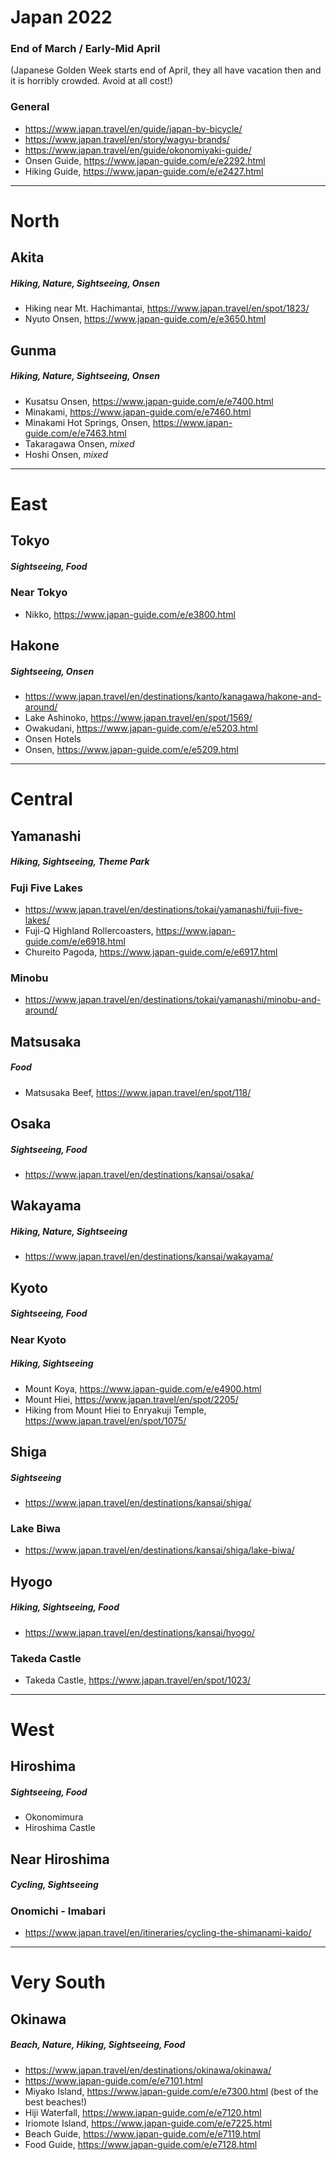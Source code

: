 # Japan 2022

### End of March / Early-Mid April
(Japanese Golden Week starts end of April, they all have vacation then and it is horribly crowded. Avoid at all cost!)

### General
- https://www.japan.travel/en/guide/japan-by-bicycle/
- https://www.japan.travel/en/story/wagyu-brands/
- https://www.japan.travel/en/guide/okonomiyaki-guide/
- Onsen Guide, https://www.japan-guide.com/e/e2292.html
- Hiking Guide, https://www.japan-guide.com/e/e2427.html

-----
# North

## Akita
##### Hiking, Nature, Sightseeing, Onsen
- Hiking near Mt. Hachimantai, https://www.japan.travel/en/spot/1823/
- Nyuto Onsen, https://www.japan-guide.com/e/e3650.html

## Gunma
##### Hiking, Nature, Sightseeing, Onsen
- Kusatsu Onsen, https://www.japan-guide.com/e/e7400.html
- Minakami, https://www.japan-guide.com/e/e7460.html
- Minakami Hot Springs, Onsen, https://www.japan-guide.com/e/e7463.html
- Takaragawa Onsen, _mixed_
- Hoshi Onsen, _mixed_

-----
# East

## Tokyo
##### Sightseeing, Food
### Near Tokyo
- Nikko, https://www.japan-guide.com/e/e3800.html

## Hakone
##### Sightseeing, Onsen
- https://www.japan.travel/en/destinations/kanto/kanagawa/hakone-and-around/
- Lake Ashinoko, https://www.japan.travel/en/spot/1569/
- Owakudani, https://www.japan-guide.com/e/e5203.html
- Onsen Hotels
- Onsen, https://www.japan-guide.com/e/e5209.html

-----
# Central

## Yamanashi
##### Hiking, Sightseeing, Theme Park
### Fuji Five Lakes
- https://www.japan.travel/en/destinations/tokai/yamanashi/fuji-five-lakes/
- Fuji-Q Highland Rollercoasters, https://www.japan-guide.com/e/e6918.html
- Chureito Pagoda, https://www.japan-guide.com/e/e6917.html
### Minobu
- https://www.japan.travel/en/destinations/tokai/yamanashi/minobu-and-around/

## Matsusaka
##### Food
- Matsusaka Beef, https://www.japan.travel/en/spot/118/

## Osaka
##### Sightseeing, Food
- https://www.japan.travel/en/destinations/kansai/osaka/

## Wakayama
##### Hiking, Nature, Sightseeing
- https://www.japan.travel/en/destinations/kansai/wakayama/

## Kyoto
##### Sightseeing, Food
### Near Kyoto
##### Hiking, Sightseeing
- Mount Koya, https://www.japan-guide.com/e/e4900.html
- Mount Hiei, https://www.japan.travel/en/spot/2205/
- Hiking from Mount Hiei to Enryakuji Temple, https://www.japan.travel/en/spot/1075/

## Shiga
##### Sightseeing
- https://www.japan.travel/en/destinations/kansai/shiga/
### Lake Biwa
- https://www.japan.travel/en/destinations/kansai/shiga/lake-biwa/

## Hyogo
##### Hiking, Sightseeing, Food
- https://www.japan.travel/en/destinations/kansai/hyogo/
### Takeda Castle
- Takeda Castle, https://www.japan.travel/en/spot/1023/

-----
# West

## Hiroshima
##### Sightseeing, Food
- Okonomimura
- Hiroshima Castle

## Near Hiroshima
##### Cycling, Sightseeing
### Onomichi - Imabari
- https://www.japan.travel/en/itineraries/cycling-the-shimanami-kaido/

-----
# Very South

## Okinawa
##### Beach, Nature, Hiking, Sightseeing, Food
- https://www.japan.travel/en/destinations/okinawa/okinawa/
- https://www.japan-guide.com/e/e7101.html
- Miyako Island, https://www.japan-guide.com/e/e7300.html (best of the best beaches!)
- Hiji Waterfall, https://www.japan-guide.com/e/e7120.html
- Iriomote Island, https://www.japan-guide.com/e/e7225.html
- Beach Guide, https://www.japan-guide.com/e/e7119.html
- Food Guide, https://www.japan-guide.com/e/e7128.html
